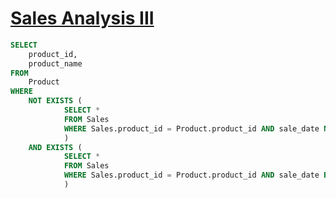 # [Sales Analysis III](https://leetcode.com/problems/sales-analysis-iii/description/)

```sql
SELECT 
    product_id,
    product_name
FROM
    Product
WHERE
    NOT EXISTS (
            SELECT * 
            FROM Sales 
            WHERE Sales.product_id = Product.product_id AND sale_date NOT BETWEEN '2019-01-01' AND '2019-03-31'
            )
    AND EXISTS (
            SELECT * 
            FROM Sales 
            WHERE Sales.product_id = Product.product_id AND sale_date BETWEEN '2019-01-01' AND '2019-03-31'
            )
```